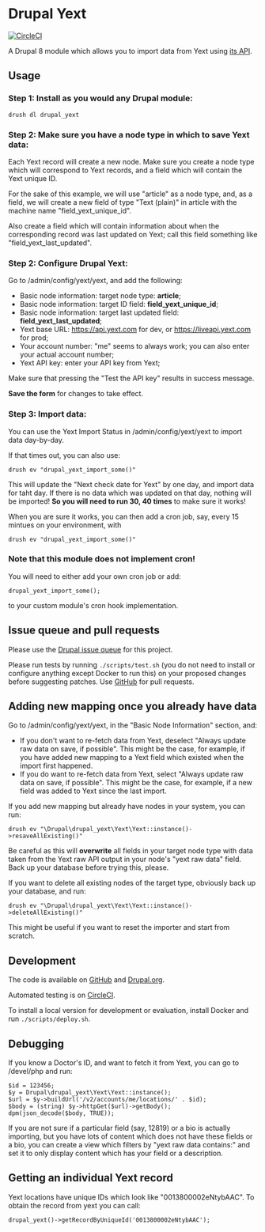 Drupal Yext
=====

[![CircleCI](https://circleci.com/gh/dcycle/drupal_yext.svg?style=svg)](https://circleci.com/gh/dcycle/drupal_yext)

A Drupal 8 module which allows you to import data from Yext using [its API](https://developer.yext.ca/docs/live-api).

Usage
-----

### Step 1: Install as you would any Drupal module:

    drush dl drupal_yext

### Step 2: Make sure you have a node type in which to save Yext data:

Each Yext record will create a new node. Make sure you create a node type which will correspond to Yext records, and a field which will contain the Yext unique ID.

For the sake of this example, we will use "article" as a node type, and, as a field, we will create a new field of type "Text (plain)" in article with the machine name "field_yext_unique_id".

Also create a field which will contain information about when the corresponding record was last updated on Yext; call this field something like "field_yext_last_updated".

### Step 2: Configure Drupal Yext:

Go to /admin/config/yext/yext, and add the following:

* Basic node information: target node type: **article**;
* Basic node information: target ID field: **field_yext_unique_id**;
* Basic node information: target last updated field: **field_yext_last_updated**;
* Yext base URL: https://api.yext.com for dev, or https://liveapi.yext.com for prod;
* Your account number: "me" seems to always work; you can also enter your actual account number;
* Yext API key: enter your API key from Yext;

Make sure that pressing the "Test the API key" results in success message.

**Save the form** for changes to take effect.

### Step 3: Import data:

You can use the Yext Import Status in /admin/config/yext/yext to import data day-by-day.

If that times out, you can also use:

    drush ev "drupal_yext_import_some()"

This will update the "Next check date for Yext" by one day, and import data for taht day. If there is no data which was updated on that day, nothing will be imported! **So you will need to run 30, 40 times** to make sure it works!

When you are sure it works, you can then add a cron job, say, every 15 mintues on your environment, with

    drush ev "drupal_yext_import_some()"

### Note that this module does not implement cron!

You will need to either add your own cron job or add:

    drupal_yext_import_some();

to your custom module's cron hook implementation.

Issue queue and pull requests
-----

Please use the [Drupal issue queue](https://www.drupal.org/project/issues/search/drupal_yext) for this project.

Please run tests by running `./scripts/test.sh` (you do not need to install or configure anything except Docker to run this) on your proposed changes before suggesting patches. Use [GitHub](https://github.com/dcycle/drupal_yext) for pull requests.

Adding new mapping once you already have data
-----

Go to /admin/config/yext/yext, in the "Basic Node Information" section, and:

* If you don't want to re-fetch data from Yext, deselect "Always update raw data on save, if possible". This might be the case, for example, if you have added new mapping to a Yext field which existed when the import first happened.
* If you do want to re-fetch data from Yext, select "Always update raw data on save, if possible". This might be the case, for example, if a new field was added to Yext since the last import.

If you add new mapping but already have nodes in your system, you can run:

    drush ev "\Drupal\drupal_yext\Yext\Yext::instance()->resaveAllExisting()"

Be careful as this will **overwrite** all fields in your target node type with data taken from the Yext raw API output in your node's "yext raw data" field. Back up your database before trying this, please.

If you want to delete all existing nodes of the target type, obviously back up your database, and run:

    drush ev "\Drupal\drupal_yext\Yext\Yext::instance()->deleteAllExisting()"

This might be useful if you want to reset the importer and start from scratch.

Development
-----

The code is available on [GitHub](https://github.com/dcycle/drupal_yext) and [Drupal.org](https://www.drupal.org/project/drupal_yext).

Automated testing is on [CircleCI](https://circleci.com/gh/dcycle/drupal_yext).

To install a local version for development or evaluation, install Docker and run `./scripts/deploy.sh`.

Debugging
-----

If you know a Doctor's ID, and want to fetch it from Yext, you can go to /devel/php and run:

    $id = 123456;
    $y = Drupal\drupal_yext\Yext\Yext::instance();
    $url = $y->buildUrl('/v2/accounts/me/locations/' . $id);
    $body = (string) $y->httpGet($url)->getBody();
    dpm(json_decode($body, TRUE));

If you are not sure if a particular field (say, 12819) or a bio is actually importing, but you have lots of content which does not have these fields or a bio, you can create a view which filters by "yext raw data contains:" and set it to only display content which has your field or a description.

Getting an individual Yext record
-----

Yext locations have unique IDs which look like "0013800002eNtybAAC". To obtain the record from yext you can call:

    drupal_yext()->getRecordByUniqueId('0013800002eNtybAAC');

